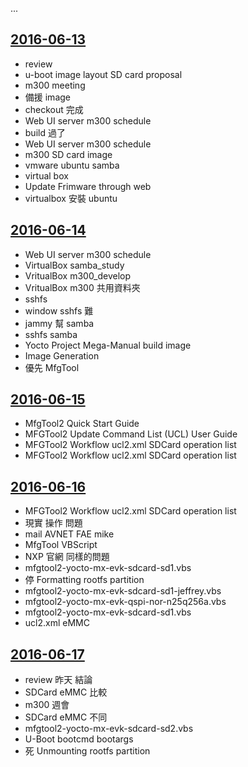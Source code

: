 ...

[2016-06-13](https://github.com/silenceuncrio/diary/wiki/20160613_jeffrey)
---
- review
- u-boot image layout SD card proposal
- m300 meeting
- 備援 image
- checkout 完成
- Web UI server m300 schedule
- build 過了
- Web UI server m300 schedule
- m300 SD card image
- vmware ubuntu samba  
- virtual box
- Update Frimware through web
- virtualbox 安裝 ubuntu

[2016-06-14](https://github.com/silenceuncrio/diary/wiki/20160614_jeffrey)
---
- Web UI server m300 schedule
- VirtualBox samba_study
- VritualBox m300_develop
- VritualBox m300 共用資料夾
- sshfs
- window sshfs 難
- jammy 幫 samba
- sshfs samba
- Yocto Project Mega-Manual build image
- Image Generation
- 優先 MfgTool

[2016-06-15](https://github.com/silenceuncrio/diary/wiki/20160615_jeffrey)
---
- MfgTool2 Quick Start Guide
- MFGTool2 Update Command List (UCL) User Guide
- MFGTool2 Workflow ucl2.xml SDCard operation list
- MFGTool2 Workflow ucl2.xml SDCard operation list

[2016-06-16](https://github.com/silenceuncrio/diary/wiki/20160616_jeffrey)
---
- MFGTool2 Workflow ucl2.xml SDCard operation list
- 現實 操作 問題
- mail AVNET FAE mike
- MfgTool VBScript
- NXP 官網 同樣的問題
- mfgtool2-yocto-mx-evk-sdcard-sd1.vbs 
- 停 Formatting rootfs partition
- mfgtool2-yocto-mx-evk-sdcard-sd1-jeffrey.vbs
- mfgtool2-yocto-mx-evk-qspi-nor-n25q256a.vbs
- mfgtool2-yocto-mx-evk-sdcard-sd1.vbs
- ucl2.xml eMMC

[2016-06-17](https://github.com/silenceuncrio/diary/wiki/20160617_jeffrey)
---
- review 昨天 結論
- SDCard eMMC 比較
- m300 週會
- SDCard eMMC 不同
- mfgtool2-yocto-mx-evk-sdcard-sd2.vbs
- U-Boot bootcmd bootargs
- 死 Unmounting rootfs partition



